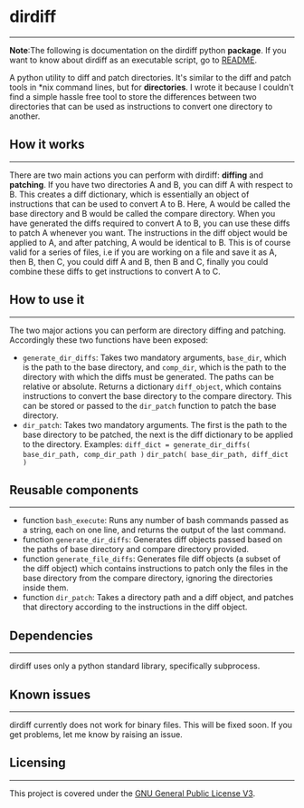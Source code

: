# dirdiff

-----------------------------------------------------------------

**Note**:The following is documentation on the dirdiff python **package**. If you want to know about dirdiff as an executable script, go to [README](https://github.com/vishant-nambiar/dirdiff).

A python utility to diff and patch directories. It's similar to the diff and patch tools in \*nix command lines, but for **directories**. I wrote it because I couldn't find a simple hassle free tool to store the differences between two directories that can be used as instructions to convert one directory to another.

## How it works

------------------------------

There are two main actions you can perform with dirdiff: **diffing** and **patching**.
If you have two directories A and B, you can diff A with respect to B. This creates a diff dictionary, which is essentially an object of instructions that can be used to convert A to B. Here, A would be called the base directory and B would be called the compare directory.
When you have generated the diffs required to convert A to B, you can use these diffs to patch A whenever you want. The instructions in the diff object would be applied to A, and after patching, A would be identical to B. This is of course valid for a series of files, i.e if you are working on a file and save it as A, then B, then C, you could diff A and B, then B and C, finally you could combine these diffs to get instructions to convert A to C.

## How to use it

------------------------------------------------

The two major actions you can perform are directory diffing and patching. Accordingly these two functions have been exposed:
- `generate_dir_diffs`: Takes two mandatory arguments, `base_dir`, which is the path to the base directory, and `comp_dir`, which is the path to the directory with which the diffs must be generated. The paths can be relative or absolute. Returns a dictionary `diff_object`, which contains instructions to convert the base directory to the compare directory. This can be stored or passed to the `dir_patch` function to patch the base directory.
- `dir_patch`: Takes two mandatory arguments. The first is the path to the base directory to be patched, the next is the diff dictionary to be applied to the directory.
Examples:
`diff_dict = generate_dir_diffs( base_dir_path, comp_dir_path )`
`dir_patch( base_dir_path, diff_dict )`

## Reusable components

--------------------------------------------

- function `bash_execute`: Runs any number of bash commands passed as a string, each on one line, and returns the output of the last command.
- function `generate_dir_diffs`: Generates diff objects passed based on the paths of base directory and compare directory provided.
- function `generate_file_diffs`: Generates file diff objects (a subset of the diff object) which contains instructions to patch only the files in the base directory from the compare directory, ignoring the directories inside them.
- function `dir_patch`: Takes a directory path and a diff object, and patches that directory according to the instructions in the diff object.

## Dependencies
------------------------------------------------
dirdiff uses only a python standard library, specifically subprocess.

## Known issues

------------------------------------------

dirdiff currently does not work for binary files. This will be fixed soon.
If you get problems, let me know by raising an issue.

## Licensing
--------------------------------------------
This project is covered under the [GNU General Public License V3](https://www.gnu.org/licenses/gpl-3.0.en.html).
